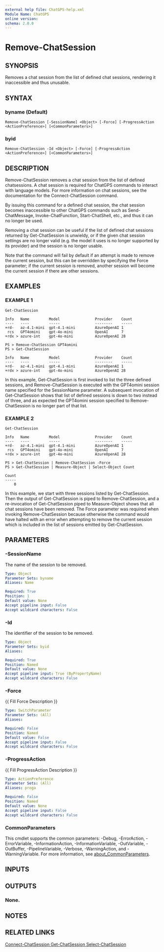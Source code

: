 ```yaml
---
external help file: ChatGPS-help.xml
Module Name: ChatGPS
online version:
schema: 2.0.0
---
```


# Remove-ChatSession

## SYNOPSIS
Removes a chat session from the list of defined chat sessions, rendering it inaccessible and thus unusable.

## SYNTAX

### byname (Default)
```
Remove-ChatSession [-SessionName] <Object> [-Force] [-ProgressAction <ActionPreference>] [<CommonParameters>]
```

### byid
```
Remove-ChatSession -Id <Object> [-Force] [-ProgressAction <ActionPreference>] [<CommonParameters>]
```

## DESCRIPTION
Remove-ChatSession removes a chat session from the list of defined chatsessions.
A chat session is required for ChatGPS commands to interact with language models.
For more information on chat sessions, see the documentation for the Connect-ChatSession command.

By issuing this command for a defined chat session, the chat session becomes inaccessible to other ChatGPS commands such as Send-ChatMessage, Invoke-ChatFunction, Start-ChatShell, etc., and thus it can no longer be used.

Removing a chat session can be useful if the list of defined chat sessions returned by Get-ChatSession is unwieldy, or if the given chat session settings are no longer valid (e.g.
the model it uses is no longer supported by its provider) and the session is no longer usable.

Note that the command will fail by default if an attempt is made to remove the current session, but this can be overridden by specifying the Force parameter; if the current session is removed, another session will become the current session if there are other sessions.

## EXAMPLES

### EXAMPLE 1
```
Get-ChatSession
 
Info   Name         Model                Provider    Count
----   ----         -----                --------    -----
+rd-   az-4.1-mini  gpt-4.1-mini         AzureOpenAI 1
 rcs   GPT4omini    gpt-4o-mini          OpenAI      7
+rdx > azure-int    gpt-4o-mini          AzureOpenAI 28
 
PS > Remove-ChatSession GPT4omini
PS > Get-ChatSession
 
Info   Name         Model                Provider    Count
----   ----         -----                --------    -----
+rd-   az-4.1-mini  gpt-4.1-mini         AzureOpenAI 1
+rdx > azure-int    gpt-4o-mini          AzureOpenAI 28
```

In this example, Get-ChatSession is first invoked to list the three defined sessions, and Remove-ChatSession is executed with the GPT4omini session name specified for the SessionName parameter.
A subsequent invocation of Get-ChatSession shows that list of defined sessions is down to two instead of three, and as expected the GPT4omini session specified to Remove-ChatSession is no longer part of that list.

### EXAMPLE 2
```
Get-ChatSession
 
Info   Name         Model                Provider    Count
----   ----         -----                --------    -----
+rd-   az-4.1-mini  gpt-4.1-mini         AzureOpenAI 1
 rcs   GPT4omini    gpt-4o-mini          OpenAI      7
+rdx > azure-int    gpt-4o-mini          AzureOpenAI 28
 
PS > Get-ChatSession | Remove-ChatSession -Force
PS > Get-ChatSession | Measure-Object | Select-Object Count
 
Count
-----
    0
```

In this example, we start with three sessions listed by Get-ChatSession.
Then the output of Get-ChatSession is piped to Remove-ChatSession, and a re-invocation of Get-ChatSession piped to Measure-Object shows that all chat sessions have been removed.
The Force parameter was required when invoking Remove-ChatSession because otherwise the command would have halted with an error when attempting to remove the current session which is included in the list of sessions emitted by Get-ChatSession.

## PARAMETERS

### -SessionName
The name of the session to be removed.

```yaml
Type: Object
Parameter Sets: byname
Aliases: Name

Required: True
Position: 1
Default value: None
Accept pipeline input: False
Accept wildcard characters: False
```

### -Id
The identifier of the session to be removed.

```yaml
Type: Object
Parameter Sets: byid
Aliases:

Required: True
Position: Named
Default value: None
Accept pipeline input: True (ByPropertyName)
Accept wildcard characters: False
```

### -Force
{{ Fill Force Description }}

```yaml
Type: SwitchParameter
Parameter Sets: (All)
Aliases:

Required: False
Position: Named
Default value: False
Accept pipeline input: False
Accept wildcard characters: False
```

### -ProgressAction
{{ Fill ProgressAction Description }}

```yaml
Type: ActionPreference
Parameter Sets: (All)
Aliases: proga

Required: False
Position: Named
Default value: None
Accept pipeline input: False
Accept wildcard characters: False
```

### CommonParameters
This cmdlet supports the common parameters: -Debug, -ErrorAction, -ErrorVariable, -InformationAction, -InformationVariable, -OutVariable, -OutBuffer, -PipelineVariable, -Verbose, -WarningAction, and -WarningVariable. For more information, see [about_CommonParameters](http://go.microsoft.com/fwlink/?LinkID=113216).

## INPUTS

## OUTPUTS

### None.
## NOTES

## RELATED LINKS

[Connect-ChatSession
Get-ChatSession
Select-ChatSession]()


